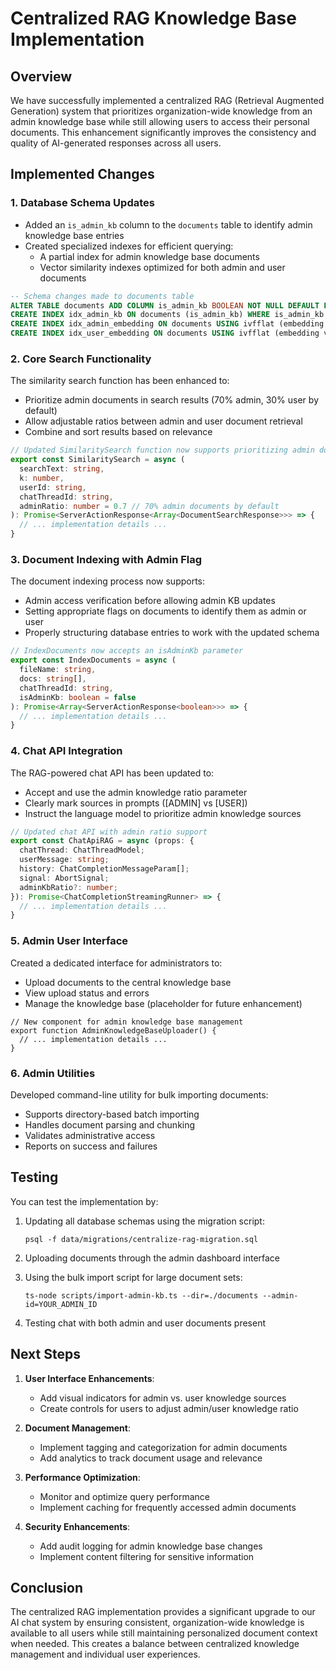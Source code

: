 # Centralized RAG Knowledge Base Implementation

## Overview

We have successfully implemented a centralized RAG (Retrieval Augmented Generation) system that prioritizes organization-wide knowledge from an admin knowledge base while still allowing users to access their personal documents. This enhancement significantly improves the consistency and quality of AI-generated responses across all users.

## Implemented Changes

### 1. Database Schema Updates

- Added an `is_admin_kb` column to the `documents` table to identify admin knowledge base entries
- Created specialized indexes for efficient querying:
  - A partial index for admin knowledge base documents
  - Vector similarity indexes optimized for both admin and user documents

```sql
-- Schema changes made to documents table
ALTER TABLE documents ADD COLUMN is_admin_kb BOOLEAN NOT NULL DEFAULT FALSE;
CREATE INDEX idx_admin_kb ON documents (is_admin_kb) WHERE is_admin_kb = TRUE;
CREATE INDEX idx_admin_embedding ON documents USING ivfflat (embedding vector_cosine_ops) WITH (lists = 100) WHERE is_admin_kb = TRUE;
CREATE INDEX idx_user_embedding ON documents USING ivfflat (embedding vector_cosine_ops) WITH (lists = 100) WHERE is_admin_kb = FALSE;
```

### 2. Core Search Functionality

The similarity search function has been enhanced to:
- Prioritize admin documents in search results (70% admin, 30% user by default)
- Allow adjustable ratios between admin and user document retrieval
- Combine and sort results based on relevance

```typescript
// Updated SimilaritySearch function now supports prioritizing admin documents
export const SimilaritySearch = async (
  searchText: string,
  k: number,
  userId: string,
  chatThreadId: string,
  adminRatio: number = 0.7 // 70% admin documents by default
): Promise<ServerActionResponse<Array<DocumentSearchResponse>>> => {
  // ... implementation details ...
}
```

### 3. Document Indexing with Admin Flag

The document indexing process now supports:
- Admin access verification before allowing admin KB updates
- Setting appropriate flags on documents to identify them as admin or user
- Properly structuring database entries to work with the updated schema

```typescript
// IndexDocuments now accepts an isAdminKb parameter
export const IndexDocuments = async (
  fileName: string,
  docs: string[],
  chatThreadId: string,
  isAdminKb: boolean = false
): Promise<Array<ServerActionResponse<boolean>>> => {
  // ... implementation details ...
}
```

### 4. Chat API Integration

The RAG-powered chat API has been updated to:
- Accept and use the admin knowledge ratio parameter
- Clearly mark sources in prompts ([ADMIN] vs [USER])
- Instruct the language model to prioritize admin knowledge sources

```typescript
// Updated chat API with admin ratio support
export const ChatApiRAG = async (props: {
  chatThread: ChatThreadModel;
  userMessage: string;
  history: ChatCompletionMessageParam[];
  signal: AbortSignal;
  adminKbRatio?: number;
}): Promise<ChatCompletionStreamingRunner> => {
  // ... implementation details ...
}
```

### 5. Admin User Interface

Created a dedicated interface for administrators to:
- Upload documents to the central knowledge base
- View upload status and errors
- Manage the knowledge base (placeholder for future enhancement)

```tsx
// New component for admin knowledge base management
export function AdminKnowledgeBaseUploader() {
  // ... implementation details ...
}
```

### 6. Admin Utilities

Developed command-line utility for bulk importing documents:
- Supports directory-based batch importing
- Handles document parsing and chunking
- Validates administrative access
- Reports on success and failures

## Testing

You can test the implementation by:

1. Updating all database schemas using the migration script:
   ```
   psql -f data/migrations/centralize-rag-migration.sql
   ```

2. Uploading documents through the admin dashboard interface

3. Using the bulk import script for large document sets:
   ```
   ts-node scripts/import-admin-kb.ts --dir=./documents --admin-id=YOUR_ADMIN_ID
   ```

4. Testing chat with both admin and user documents present

## Next Steps

1. **User Interface Enhancements**:
   - Add visual indicators for admin vs. user knowledge sources
   - Create controls for users to adjust admin/user knowledge ratio

2. **Document Management**:
   - Implement tagging and categorization for admin documents
   - Add analytics to track document usage and relevance

3. **Performance Optimization**:
   - Monitor and optimize query performance
   - Implement caching for frequently accessed admin documents

4. **Security Enhancements**:
   - Add audit logging for admin knowledge base changes
   - Implement content filtering for sensitive information

## Conclusion

The centralized RAG implementation provides a significant upgrade to our AI chat system by ensuring consistent, organization-wide knowledge is available to all users while still maintaining personalized document context when needed. This creates a balance between centralized knowledge management and individual user experiences. 